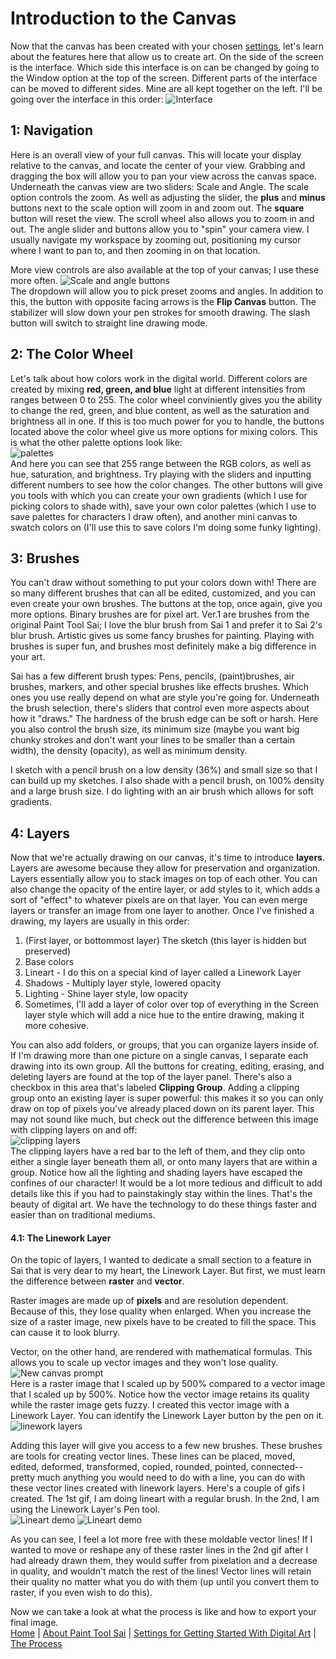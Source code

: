 # Introduction to the Canvas
Now that the canvas has been created with your chosen [settings](settings.md), let's learn about the features here that allow us to create art. On the side of the screen is the interface. Which side this interface is on can be changed by going to the Window option at the top of the screen. Different parts of the interface can be moved to different sides. Mine are all kept together on the left. I'll be going over the interface in this order:
![Interface](images/inter.jpg) 
## 1: Navigation
Here is an overall view of your full canvas. This will locate your display relative to the canvas, and locate the center of your view. Grabbing and dragging the box will allow you to pan your view across the canvas space. Underneath the canvas view are two sliders: Scale and Angle. The scale option controls the zoom. As well as adjusting the slider, the **plus** and **minus** buttons next to the scale option will zoom in and zoom out. The **square** button will reset the view. The scroll wheel also allows you to zoom in and out. The angle slider and buttons allow you to "spin" your camera view. I usually navigate my workspace by zooming out, positioning my cursor where I want to pan to, and then zooming in on that location.
  
More view controls are also available at the top of your canvas; I use these more often. 
![Scale and angle buttons](images/buttons.jpg)   
The dropdown will allow you to pick preset zooms and angles. In addition to this, the button with opposite facing arrows is the **Flip Canvas** button. The stabilizer will slow down your pen strokes for smooth drawing. The slash button will switch to straight line drawing mode.

## 2: The Color Wheel 
Let's talk about how colors work in the digital world. Different colors are created by mixing **red, green, and blue** light at different intensities from ranges between 0 to 255. The color wheel conviniently gives you the ability to change the red, green, and blue content, as well as the saturation and brightness all in one. If this is too much power for you to handle, the buttons located above the color wheel give us more options for mixing colors. This is what the other palette options look like:  
![palettes](images/colors.jpg)   
And here you can see that 255 range between the RGB colors, as well as hue, saturation, and brightness. Try playing with the sliders and inputting different numbers to see how the color changes. The other buttons will give you tools with which you can create your own gradients (which I use for picking colors to shade with), save your own color palettes (which I use to save palettes for characters I draw often), and another mini canvas to swatch colors on (I'll use this to save colors I'm doing some funky lighting). 

## 3:  Brushes
You can't draw without something to put your colors down with! There are so many different brushes that can all be edited, customized, and you can even create your own brushes. The buttons at the top, once again, give you more options. Binary brushes are for pixel art. Ver.1 are brushes from the original Paint Tool Sai; I love the blur brush from Sai 1 and prefer it to Sai 2's blur brush. Artistic gives us some fancy brushes for painting. Playing with brushes is super fun, and brushes most definitely make a big difference in your art.  

Sai has a few different brush types: Pens, pencils, (paint)brushes, air brushes, markers, and other special brushes like effects brushes. Which ones you use really depend on what are style you're going for. Underneath the brush selection, there's sliders that control even more aspects about how it "draws." The hardness of the brush edge can be soft or harsh. Here you also control the brush size, its minimum size (maybe you want big chunky strokes and don't want your lines to be smaller than a certain width), the density (opacity), as well as minimum density.  

I sketch with a pencil brush on a low density (36%) and small size so that I can build up my sketches. I also shade with a pencil brush, on 100% density and a large brush size. I do lighting with an air brush which allows for soft gradients.

## 4: Layers
Now that we're actually drawing on our canvas, it's time to introduce **layers**. Layers are awesome because they allow for preservation and organization. Layers essentially allow you to stack images on top of each other. You can also change the opacity of the entire layer, or add styles to it, which adds a sort of "effect" to whatever pixels are on that layer. You can even merge layers or transfer an image from one layer to another. Once I've finished a drawing, my layers are usually in this order:
1. (First layer, or bottommost layer) The sketch (this layer is hidden but preserved)
2. Base colors
3. Lineart - I do this on a special kind of layer called a Linework Layer
4. Shadows - Multiply layer style, lowered opacity
5. Lighting - Shine layer style, low opacity
6. Sometimes, I'll add a layer of color over top of everything in the Screen layer style which will add a nice hue to the entire drawing, making it more cohesive.  
  
You can also add folders, or groups, that you can organize layers inside of. If I'm drawing more than one picture on a single canvas, I separate each drawing into its own group. All the buttons for creating, editing, erasing, and deleting layers are found at the top of the layer panel. There's also a checkbox in this area that's labeled **Clipping Group**. Adding a clipping group onto an existing layer is super powerful: this makes it so you can only draw on top of pixels you've already placed down on its parent layer. This may not sound like much, but check out the difference between this image with clipping layers on and off:  
![clipping layers](images/clipping.jpg)   
The clipping layers have a red bar to the left of them, and they clip onto either a single layer beneath them all, or onto many layers that are within a group. Notice how all the lighting and shading layers have escaped the confines of our character! It would be a lot more tedious and difficult to add details like this if you had to painstakingly stay within the lines. That's the beauty of digital art. We have the technology to do these things faster and easier than on traditional mediums.
  
#### 4.1: The Linework Layer
On the topic of layers, I wanted to dedicate a small section to a feature in Sai that is very dear to my heart, the Linework Layer. But first, we must learn the difference between **raster** and **vector**. 
  
Raster images are made up of **pixels** and are resolution dependent. Because of this, they lose quality when enlarged. When you increase the size of a raster image, new pixels have to be created to fill the space. This can cause it to look blurry. 
  
Vector, on the other hand, are rendered with mathematical formulas. This allows you to scale up vector images and they won't lose quality.  
![New canvas prompt](images/raster.png)  
Here is a raster image that I scaled up by 500% compared to a vector image that I scaled up by 500%. Notice how the vector image retains its quality while the raster image gets fuzzy. I created this vector image with a Linework Layer. You can identify the Linework Layer button by the pen on it. ![linework layers](images/pen.jpg)   

Adding this layer will give you access to a few new brushes. These brushes are tools for creating vector lines. These lines can be placed, moved, edited, deformed, transformed, copied, rounded, pointed, connected--pretty much anything you would need to do with a line, you can do with these vector lines created with linework layers. Here's a couple of gifs I created. The 1st gif, I am doing lineart with a regular brush. In the 2nd, I am using the Linework Layer's Pen tool.    
![Lineart demo](images/lines2.gif)  ![Lineart demo](images/lines.gif)  

   As you can see, I feel a lot more free with these moldable vector lines! If I wanted to move or reshape any of these raster lines in the 2nd gif after I had already drawn them, they would suffer from pixelation and a decrease in quality, and wouldn't match the rest of the lines! Vector lines will retain their quality no matter what you do with them (up until you convert them to raster, if you even wish to do this).
  
Now we can take a look at what the process is like and how to export your final image.  
[Home](README.md) | [ About Paint Tool Sai](sai.md) | [Settings for Getting Started With Digital Art](settings.md) | [The Process](process.md)

